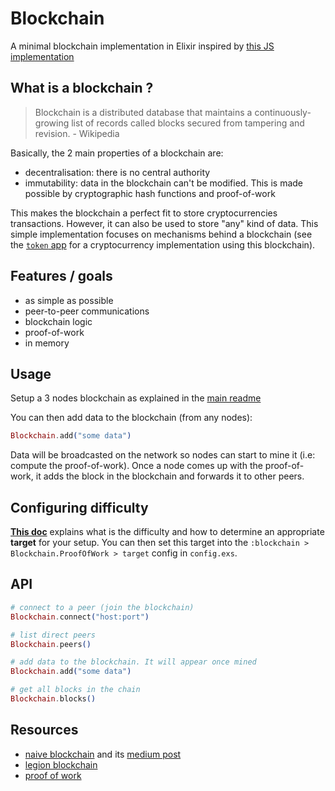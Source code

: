 # Blockchain

A minimal blockchain implementation in Elixir inspired by [this JS implementation](https://github.com/lhartikk/naivechain)

## What is a blockchain ?

> Blockchain is a distributed database that maintains a continuously-growing list of records called blocks secured from tampering and revision. - Wikipedia

Basically, the 2 main properties of a blockchain are:

- decentralisation: there is no central authority
- immutability: data in the blockchain can't be modified. This is made possible by cryptographic hash functions and proof-of-work

This makes the blockchain a perfect fit to store cryptocurrencies transactions. However, it can also be used to store "any" kind of data. This simple implementation focuses on mechanisms behind a blockchain (see the [`token` app](../token/README.md) for a cryptocurrency implementation using this blockchain).

## Features / goals

- as simple as possible
- peer-to-peer communications
- blockchain logic
- proof-of-work
- in memory

## Usage

Setup a 3 nodes blockchain as explained in the [main readme](../../README.md#setup)

You can then add data to the blockchain (from any nodes):

```elixir
Blockchain.add("some data")
```

Data will be broadcasted on the network so nodes can start to mine it (i.e: compute the proof-of-work). Once a node comes up with the proof-of-work, it adds the block in the blockchain and forwards it to other peers.

## Configuring difficulty

**[This doc](docs/difficulty.md)** explains what is the difficulty and how to determine an appropriate **target** for your setup. You can then set this target into the `:blockchain > Blockchain.ProofOfWork > target` config in `config.exs`.

## API

```elixir
# connect to a peer (join the blockchain)
Blockchain.connect("host:port")

# list direct peers
Blockchain.peers()

# add data to the blockchain. It will appear once mined
Blockchain.add("some data")

# get all blocks in the chain
Blockchain.blocks()
```

## Resources

- [naive blockchain](https://github.com/lhartikk/naivechain) and its [medium post](https://medium.com/@lhartikk/a-blockchain-in-200-lines-of-code-963cc1cc0e54#.dttbm9afr5)
- [legion blockchain](https://github.com/aviaviavi/legion)
- [proof of work](https://en.bitcoin.it/wiki/Proof_of_work)
